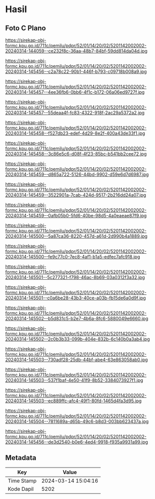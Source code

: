 # Hasil

## Foto C Plano

https://sirekap-obj-formc.kpu.go.id/711c/pemilu/pdpr/52/01/14/20/02/5201142002002-20240314-144059--ce232f8c-36aa-48b7-84bf-59dd814da04d.jpg

https://sirekap-obj-formc.kpu.go.id/711c/pemilu/pdpr/52/01/14/20/02/5201142002002-20240314-145456--c2a78c22-90b1-446f-b793-c09718b008a9.jpg

https://sirekap-obj-formc.kpu.go.id/711c/pemilu/pdpr/52/01/14/20/02/5201142002002-20240314-145457--4ee36fb6-0bb6-4f1c-b172-06a06ed9727f.jpg

https://sirekap-obj-formc.kpu.go.id/711c/pemilu/pdpr/52/01/14/20/02/5201142002002-20240314-145457--55deaa4f-fc83-4322-918f-2ac29a5372a2.jpg

https://sirekap-obj-formc.kpu.go.id/711c/pemilu/pdpr/52/01/14/20/02/5201142002002-20240314-145458--f527db23-edef-4d29-8e2f-400a43de33f1.jpg

https://sirekap-obj-formc.kpu.go.id/711c/pemilu/pdpr/52/01/14/20/02/5201142002002-20240314-145458--3c86e5c6-d08f-4f23-85bc-b541bb2cee72.jpg

https://sirekap-obj-formc.kpu.go.id/711c/pemilu/pdpr/52/01/14/20/02/5201142002002-20240314-145459--d865a722-5126-44bd-9902-d59e6d7d6987.jpg

https://sirekap-obj-formc.kpu.go.id/711c/pemilu/pdpr/52/01/14/20/02/5201142002002-20240314-145459--3522901a-7cab-424d-9517-2b216dd24a07.jpg

https://sirekap-obj-formc.kpu.go.id/711c/pemilu/pdpr/52/01/14/20/02/5201142002002-20240314-145459--0afb05b0-5fd6-40be-98d5-4a0eaeae87f9.jpg

https://sirekap-obj-formc.kpu.go.id/711c/pemilu/pdpr/52/01/14/20/02/5201142002002-20240314-145500--5a87ca36-8220-457d-a61d-2d990b4a1889.jpg

https://sirekap-obj-formc.kpu.go.id/711c/pemilu/pdpr/52/01/14/20/02/5201142002002-20240314-145500--fe9c77c0-7ec8-4af1-b1a5-edfec7afc918.jpg

https://sirekap-obj-formc.kpu.go.id/711c/pemilu/pdpr/52/01/14/20/02/5201142002002-20240314-145501--5c277321-f798-46ac-8b69-03a0312f3a32.jpg

https://sirekap-obj-formc.kpu.go.id/711c/pemilu/pdpr/52/01/14/20/02/5201142002002-20240314-145501--c0a6be28-43b3-40ce-a03b-fb15de6a0d9f.jpg

https://sirekap-obj-formc.kpu.go.id/711c/pemilu/pdpr/52/01/14/20/02/5201142002002-20240314-145502--b5d831c5-b2e7-4b6a-8fc6-5880049e6660.jpg

https://sirekap-obj-formc.kpu.go.id/711c/pemilu/pdpr/52/01/14/20/02/5201142002002-20240314-145502--2c0b3b33-099b-404e-832b-6c140b0a3ab4.jpg

https://sirekap-obj-formc.kpu.go.id/711c/pemilu/pdpr/52/01/14/20/02/5201142002002-20240314-145503--730adf28-25db-44bf-abe4-63e863058ab0.jpg

https://sirekap-obj-formc.kpu.go.id/711c/pemilu/pdpr/52/01/14/20/02/5201142002002-20240314-145503--537f1baf-4e50-41f9-8b52-3384073927f1.jpg

https://sirekap-obj-formc.kpu.go.id/711c/pemilu/pdpr/52/01/14/20/02/5201142002002-20240314-145503--ec889ffc-afc4-49f1-80fd-1465d4fa3d95.jpg

https://sirekap-obj-formc.kpu.go.id/711c/pemilu/pdpr/52/01/14/20/02/5201142002002-20240314-145504--7811689a-d65b-49c6-b8d3-003bb623437a.jpg

https://sirekap-obj-formc.kpu.go.id/711c/pemilu/pdpr/52/01/14/20/02/5201142002002-20240314-145456--de3d2540-b0e6-4ed4-9918-f935a9931a99.jpg


## Metadata

| Key        | Value               |
| ---------- | ------------------- |
| Time Stamp | 2024-03-14 15:04:16 |
| Kode Dapil | 5202                |



